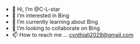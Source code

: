 - 👋 Hi, I’m @C-L-star
- 👀 I’m interested in Bing
- 🌱 I’m currently learning about Bing
- 💞️ I’m looking to collaborate on Bing
- 📫 How to reach me ... cynthiali2029@gmail.com

<!---
C-L-star/C-L-star is a ✨ special ✨ repository because its `README.md` (this file) appears on your GitHub profile.
You can click the Preview link to take a look at your changes.
--->
